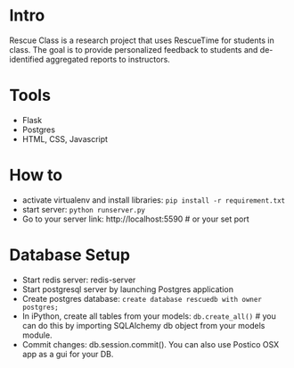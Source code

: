 # Intro
Rescue Class is a research project that uses RescueTime for students in class. The goal is to
 provide personalized feedback to students and de-identified aggregated reports to instructors.

# Tools
- Flask
- Postgres
- HTML, CSS, Javascript

# How to
- activate virtualenv and install libraries: `pip install -r requirement.txt`
- start server: `python runserver.py`
- Go to your server link: http://localhost:5590 # or your set port

# Database Setup
- Start redis server: redis-server
- Start postgresql server by launching Postgres application
- Create postgres database: `create database rescuedb with owner postgres;`
- In iPython, create all tables from your models: `db.create_all()` # you can do this by importing SQLAlchemy db object from your models module.
- Commit changes: db.session.commit(). You can also use Postico OSX app as a gui for your DB.
